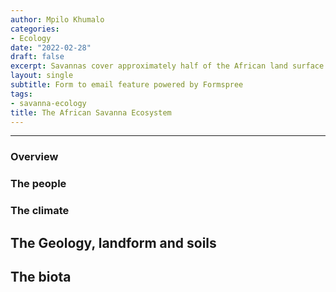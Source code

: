 ```yaml
---
author: Mpilo Khumalo
categories:
- Ecology
date: "2022-02-28"
draft: false
excerpt: Savannas cover approximately half of the African land surface and one fifth of the land surface of the world. They are one of the most important, but least understood terrestrial ecosystems. They are the basis of the African livestock industry and the wildlife they support is of key importance in bringing in tourists. 
layout: single
subtitle: Form to email feature powered by Formspree
tags:
- savanna-ecology
title: The African Savanna Ecosystem
---
```




---

### Overview


### The people


### The climate

## The Geology, landform and soils


## The biota